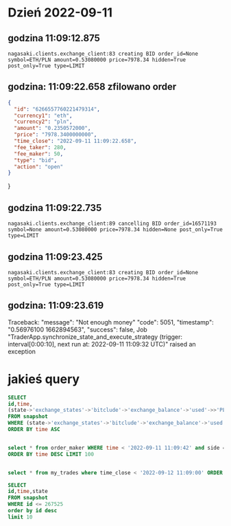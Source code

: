 # Dzień 2022-09-11

## godzina 11:09:12.875

```
nagasaki.clients.exchange_client:83 creating BID order_id=None symbol=ETH/PLN amount=0.53080000 price=7978.34 hidden=True post_only=True type=LIMIT
```

## godzina: 11:09:22.658 zfilowano order

```json
{
  "id": "6266557760221479314",
  "currency1": "eth",
  "currency2": "pln",
  "amount": "0.2350572000",
  "price": "7978.3400000000",
  "time_close": "2022-09-11 11:09:22.658",
  "fee_taker": 280,
  "fee_maker": 50,
  "type": "bid",
  "action": "open"
}
```

}

## godzina 11:09:22.735

```
nagasaki.clients.exchange_client:89 cancelling BID order_id=16571193 symbol=None amount=0.53080000 price=7978.34 hidden=None post_only=True type=LIMIT
```

## godzina 11:09:23.425

```
nagasaki.clients.exchange_client:83 creating BID order_id=None symbol=ETH/PLN amount=0.53080000 price=7978.34 hidden=True post_only=True type=LIMIT
```

## godzina: 11:09:23.619

Traceback:
"message": "Not enough money"
"code": 5051,
"timestamp": "0.56976100 1662894563",
"success": false,
Job "TraderApp.synchronize_state_and_execute_strategy (trigger: interval[0:00:10], next run at: 2022-09-11 11:09:32 UTC)" raised an exception

# jakieś query

```sql
SELECT
id,time,
(state->'exchange_states'->'bitclude'->'exchange_balance'->'used'->>'PLN')::DECIMAL as free_plns
FROM snapshot
WHERE (state->'exchange_states'->'bitclude'->'exchange_balance'->'used'->>'PLN')::DECIMAL < 0
ORDER BY time ASC


select * from order_maker WHERE time < '2022-09-11 11:09:42' and side = 'BID'
ORDER BY time DESC LIMIT 100


select * from my_trades where time_close < '2022-09-12 11:09:00' ORDER BY time_close DESC LIMIT 100

SELECT
id,time,state
FROM snapshot
WHERE id <= 267525
order by id desc
limit 10
```
